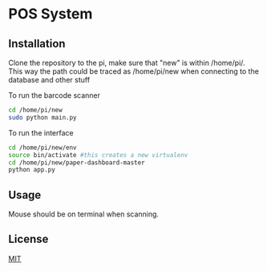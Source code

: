 # POS System



## Installation

Clone the repository to the pi, make sure that "new" is within /home/pi/. This way the path could be traced as /home/pi/new when connecting to the database and other stuff

To run the barcode scanner

```bash
cd /home/pi/new
sudo python main.py
```
To run the interface

```bash
cd /home/pi/new/env
source bin/activate #this creates a new virtualenv
cd /home/pi/new/paper-dashboard-master
python app.py
```


## Usage

Mouse should be on terminal when scanning.


## License
[MIT](https://choosealicense.com/licenses/mit/)
